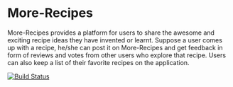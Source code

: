 # More-Recipes
More-Recipes provides a platform for users to share the awesome and exciting recipe ideas they
have invented or learnt. Suppose a user comes up with a recipe, he/she can post it on
More-Recipes and get feedback in form of reviews and votes from other users who explore that
recipe. Users can also keep a list of their favorite recipes on the application.

[![Build Status](https://travis-ci.org/d-beloved/More-Recipes.svg?branch=master)](https://travis-ci.org/d-beloved/More-Recipes)
